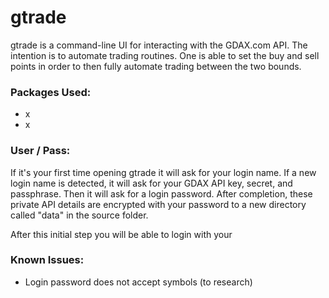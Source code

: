 # gtrade
gtrade is a command-line UI for interacting with the GDAX.com API. The intention is to automate trading routines. One is able to set the buy and sell points in order to then fully automate trading between the two bounds.

### Packages Used:
* x
* x

### User / Pass:
If it's your first time opening gtrade it will ask for your login name. If a new login name is detected, it will ask for your GDAX API key, secret, and passphrase. Then it will ask for a login password. After completion, these private API details are encrypted with your password to a new directory called "data" in the source folder.

After this initial step you will be able to login with your 

### Known Issues:
* Login password does not accept symbols (to research)